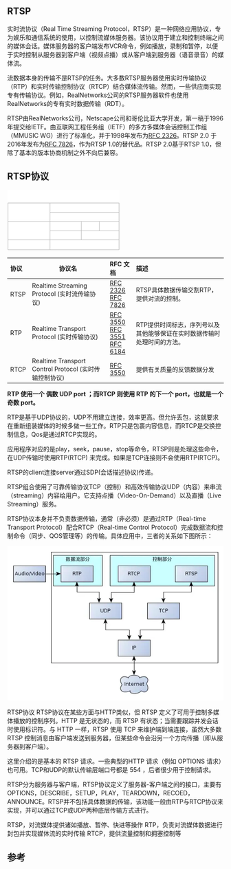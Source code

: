 ## RTSP

实时流协议（Real Time Streaming
Protocol，RTSP）是一种网络应用协议，专为娱乐和通信系统的使用，以控制流媒体服务器。该协议用于建立和控制终端之间的媒体会话。媒体服务器的客户端发布VCR命令，例如播放，录制和暂停，以便于实时控制从服务器到客户端（视频点播）或从客户端到服务器（语音录音）的媒体流。

流数据本身的传输不是RTSP的任务。大多数RTSP服务器使用实时传输协议（RTP）和实时传输控制协议（RTCP）结合媒体流传输。然而，一些供应商实现专有传输协议。例如，RealNetworks公司的RTSP服务器软件也使用RealNetworks的专有实时数据传输（RDT）。

RTSP由RealNetworks公司，Netscape公司和哥伦比亚大学开发，第一稿于1996年提交给IETF。由互联网工程任务组（IETF）的多方多媒体会话控制工作组（MMUSIC
WG）进行了标准化，并于1998年发布为[RFC 2326](https://www.rfc-editor.org/rfc/rfc2326.html)。RTSP 2.0
于2016年发布为[RFC 7826](https://www.rfc-editor.org/rfc/rfc7826.html)，作为RTSP 1.0的替代品。RTSP 2.0基于RTSP
1.0，但除了基本的版本协商机制之外不向后兼容。

## RTSP协议

![img_1.png](img_1.png)

| 协议   | 协议名                                            | RFC 文档                                                                                                                                                                          | 描述                                    |
|:-----|------------------------------------------------|:--------------------------------------------------------------------------------------------------------------------------------------------------------------------------------|:--------------------------------------|
| RTSP | Realtime Streaming Protocol (实时流传输协议)          | [RFC 2326](https://www.rfc-editor.org/rfc/rfc2326.html) <br/>[RFC 7826](https://www.rfc-editor.org/rfc/rfc7826.html)                                                            | RTSP具体数据传输交割RTP，提供对流的控制。              |
| RTP  | Realtime Transport Protocol (实时传输协议)           | [RFC 3550](https://www.rfc-editor.org/rfc/rfc3550.html)<br/>[RFC 3551](https://www.rfc-editor.org/rfc/rfc3551.html)<br/>[RFC 6184](https://www.rfc-editor.org/rfc/rfc6184.html) | RTP提供时间标志，序列号以及其他能够保证在实时数据传输时处理时间的方法。 |
| RTCP | Realtime Transport Control Protocol (实时传输控制协议) | [RFC 3550](https://www.rfc-editor.org/rfc/rfc3550.html#section-6)                                                                                                               | 提供有关质量的反馈数据分发                         |

**RTP 使用一个 偶数 UDP port ；而RTCP 则使用 RTP 的下一个 port，也就是一个奇数 port。**


RTP是基于UDP协议的，UDP不用建立连接，效率更高。但允许丢包，这就要求在重新组装媒体的时候多做一些工作。RTP只是包裹内容信息，而RTCP是交换控制信息，Qos是通过RTCP实现的。

应用程序对应的是play，seek，pause，stop等命令，RTSP则是处理这些命令，在UDP传输时使用RTP(RTCP)
来完成。如果是TCP连接则不会使用RTP(RTCP)。

RTSP的client连接server通过SDP(会话描述协议)传递。

RTSP组合使用了可靠传输协议TCP（控制）和高效传输协议UDP（内容）来串流（streaming）内容给用户。它支持点播（Video-On-Demand）以及直播（Live
Streaming）服务。

RTSP协议本身并不负责数据传输，通常（非必须）是通过RTP（Real-time Transport Protocol）配合RTCP（Real-time Control
Protocol）完成数据流和控制命令（同步、QOS管理等）的传输。具体应用中，三者的关系如下图所示：

![img.png](img.png)

RTSP协议
RTSP协议在某些方面与HTTP类似，但 RTSP 定义了可用于控制多媒体播放的控制序列。HTTP 是无状态的，而 RTSP 有状态；当需要跟踪并发会话时使用标识符。与
HTTP 一样，RTSP 使用 TCP 来维护端到端连接，虽然大多数 RTSP 控制消息由客户端发送到服务器，但某些命令会沿另一个方向传播（即从服务器到客户端）。

这里介绍的是基本的 RTSP 请求。一些典型的HTTP 请求（例如 OPTIONS 请求）也可用。TCP和UDP的默认传输层端口号都是 554
，后者很少用于控制请求。

RTSP分为服务器与客户端，RTSP协议定义了服务器-客户端之间的接口，主要有OPTIONS，DESCRIBE，SETUP，PLAY，TEARDOWN，RECOED，ANNOUNCE。RTSP并不包括具体数据的传输，该功能一般由RTP与RTCP协议来实现，并可以通过TCP或UDP两种底层传输方式进行。

RTSP，对流媒体提供诸如播放、暂停、快进等操作
RTP，负责对流媒体数据进行封包并实现媒体流的实时传输
RTCP，提供流量控制和拥塞控制等






## 参考


